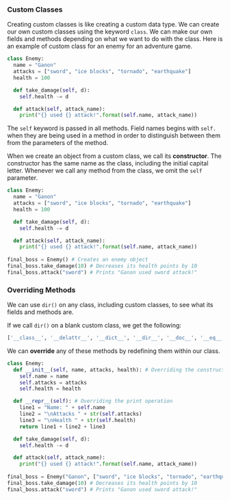 ### Custom Classes

Creating custom classes is like creating a custom data type. We can create our own custom classes using the keyword `class`. We can make our own fields and methods depending on what we want to do with the class. Here is an example of custom class for an enemy for an adventure game. 

```python
class Enemy:
  name = "Ganon"
  attacks = ["sword", "ice blocks", "tornado", "earthquake"]
  health = 100

  def take_damage(self, d):
    self.health -= d

  def attack(self, attack_name):
    print("{} used {} attack!".format(self.name, attack_name))
```

The `self` keyword is passed in all methods. Field names begins with `self.` when they are being used in a method in order to distinguish between them from the parameters of the method.

When we create an object from a custom class, we call its **constructor**. The constructor has the same name as the class, including the initial capital letter. Whenever we call any method from the class, we omit the `self` parameter. 

```python
class Enemy:
  name = "Ganon"
  attacks = ["sword", "ice blocks", "tornado", "earthquake"]
  health = 100

  def take_damage(self, d):
    self.health -= d

  def attack(self, attack_name):
    print("{} used {} attack!".format(self.name, attack_name))
    
final_boss = Enemy() # Creates an enemy object
final_boss.take_damage(10) # Decreases its health points by 10
final_boss.attack("sword") # Prints "Ganon used sword attack!"

```

### Overriding Methods

We can use `dir()` on any class, including custom classes, to see what its fields and methods are.

If we call `dir()` on a blank custom class, we get the following: 

```python
['__class__', '__delattr__', '__dict__', '__dir__', '__doc__', '__eq__', '__format__', '__ge__', '__getattribute__', '__gt__', '__hash__', '__init__', '__init_subclass__', '__le__', '__lt__', '__module__', '__ne__', '__new__', '__reduce__', '__reduce_ex__', '__repr__', '__setattr__', '__sizeof__', '__str__', '__subclasshook__', '__weakref__']
```

We can **override** any of these methods by redefining them within our class.

```python
class Enemy:
  def __init__(self, name, attacks, health): # Overriding the constructor
    self.name = name
    self.attacks = attacks
    self.health = health

  def __repr__(self): # Overriding the print operation
    line1 = "Name: " + self.name
    line2 = "\nAttacks " + str(self.attacks)
    line3 = "\nHealth " + str(self.health)
    return line1 + line2 + line3

  def take_damage(self, d):
    self.health -= d

  def attack(self, attack_name):
    print("{} used {} attack!".format(self.name, attack_name))
    
final_boss = Enemy("Ganon", ["sword", "ice blocks", "tornado", "earthquake"], 100) # Creates an enemy object 
final_boss.take_damage(10) # Decreases its health points by 10
final_boss.attack("sword") # Prints "Ganon used sword attack!"
```
